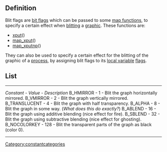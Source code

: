 Definition
----------

Blit flags are [bit flags](bit_flags "wikilink") which can be passed to
some [map functions](:Category:Maps "wikilink"), to specify a certain
effect when [blitting](blit "wikilink") a [graphic](graphic "wikilink").
These functions are:

-   [xput](xput "wikilink")()
-   [map\_xput](map_xput "wikilink")()
-   [map\_xputnp](map_xputnp "wikilink")()

They can also be used to specify a certain effect for the blitting of
the graphic of a [process](process "wikilink"), by assigning blit flags
to its [local variable](local_variable "wikilink")
[flags](flags "wikilink").

List
----

  ---------------- ----------- -------------------------------------------------------------------------
  *Constant*       - *Value*   - *Description*
  B\_HMIRROR       - 1         - Blit the graph horizontally mirrored.
  B\_VMIRROR       - 2         - Blit the graph vertically mirrored.
  B\_TRANSLUCENT   - 4         - Blit the graph with half transparency.
  B\_ALPHA         - 8         - Blit the graph in some way. (*What does this do exactly?*)
  B\_ABLEND        - 16        - Blit the graph using additive blending (nice effect for fire).
  B\_SBLEND        - 32        - Blit the graph using subtractive blending (nice effect for ghosting).
  B\_NOCOLORKEY    - 128       - Blit the transparent parts of the graph as black (color 0).
  ---------------- ----------- -------------------------------------------------------------------------

<Category:constantcategories>
